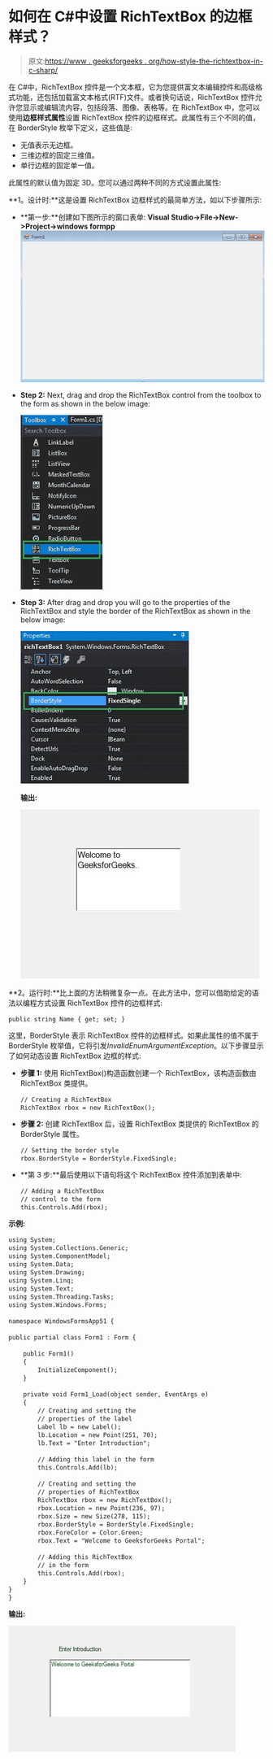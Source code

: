 # 如何在 C#中设置 RichTextBox 的边框样式？

> 原文:[https://www . geeksforgeeks . org/how-style-the-richtextbox-in-c-sharp/](https://www.geeksforgeeks.org/how-to-style-the-border-of-the-richtextbox-in-c-sharp/)

在 C#中，RichTextBox 控件是一个文本框，它为您提供富文本编辑控件和高级格式功能，还包括加载富文本格式(RTF)文件。或者换句话说，RichTextBox 控件允许您显示或编辑流内容，包括段落、图像、表格等。在 RichTextBox 中，您可以使用**边框样式属性**设置 RichTextBox 控件的边框样式。此属性有三个不同的值，在 BorderStyle 枚举下定义，这些值是:

*   无值表示无边框。
*   三维边框的固定三维值。
*   单行边框的固定单一值。

此属性的默认值为固定 3D。您可以通过两种不同的方式设置此属性:

**1。设计时:**这是设置 RichTextBox 边框样式的最简单方法，如以下步骤所示:

*   **第一步:**创建如下图所示的窗口表单:
    **Visual Studio->File->New->Project->windows formpp**
    ![](img/de9202f1f4646167e60ea580d67273d9.png)
*   **Step 2:** Next, drag and drop the RichTextBox control from the toolbox to the form as shown in the below image:

    ![](img/c052e8376f8a764b03990cf22ee63166.png)

*   **Step 3:** After drag and drop you will go to the properties of the RichTextBox and style the border of the RichTextBox as shown in the below image:

    ![](img/e00b664096315d295defee2131ac7948.png)

    **输出:**

    ![](img/466b0a117df62c8d233c6d09b778980f.png)

**2。运行时:**比上面的方法稍微复杂一点。在此方法中，您可以借助给定的语法以编程方式设置 RichTextBox 控件的边框样式:

```
public string Name { get; set; }
```

这里，BorderStyle 表示 RichTextBox 控件的边框样式。如果此属性的值不属于 BorderStyle 枚举值，它将引发*InvalidEnumArgumentException*。以下步骤显示了如何动态设置 RichTextBox 边框的样式:

*   **步骤 1:** 使用 RichTextBox()构造函数创建一个 RichTextBox，该构造函数由 RichTextBox 类提供。

    ```
    // Creating a RichTextBox
    RichTextBox rbox = new RichTextBox();

    ```

*   **步骤 2:** 创建 RichTextBox 后，设置 RichTextBox 类提供的 RichTextBox 的 BorderStyle 属性。

    ```
    // Setting the border style
    rbox.BorderStyle = BorderStyle.FixedSingle;

    ```

*   **第 3 步:**最后使用以下语句将这个 RichTextBox 控件添加到表单中:

    ```
    // Adding a RichTextBox
    // control to the form
    this.Controls.Add(rbox);

    ```

**示例:**

```
using System;
using System.Collections.Generic;
using System.ComponentModel;
using System.Data;
using System.Drawing;
using System.Linq;
using System.Text;
using System.Threading.Tasks;
using System.Windows.Forms;

namespace WindowsFormsApp51 {

public partial class Form1 : Form {

    public Form1()
    {
        InitializeComponent();
    }

    private void Form1_Load(object sender, EventArgs e)
    {
        // Creating and setting the
        // properties of the label
        Label lb = new Label();
        lb.Location = new Point(251, 70);
        lb.Text = "Enter Introduction";

        // Adding this label in the form
        this.Controls.Add(lb);

        // Creating and setting the
        // properties of RichTextBox
        RichTextBox rbox = new RichTextBox();
        rbox.Location = new Point(236, 97);
        rbox.Size = new Size(278, 115);
        rbox.BorderStyle = BorderStyle.FixedSingle;
        rbox.ForeColor = Color.Green;
        rbox.Text = "Welcome to GeeksforGeeks Portal";

        // Adding this RichTextBox
        // in the form
        this.Controls.Add(rbox);
    }
}
}
```

**输出:**

![](img/9e903afe5a869d2f97a7bfff8a0a6dae.png)
